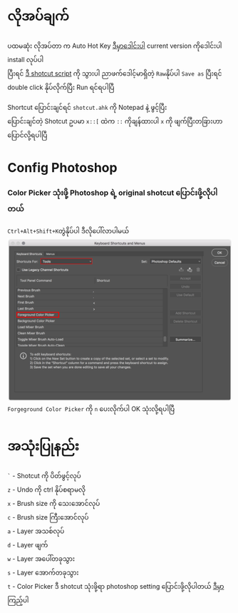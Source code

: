 # လိုအပ်ချက်

ပထမဆုံး လိုအပ်တာ က Auto Hot Key [ဒီမှာဒေါင်းပါ](https://www.autohotkey.com/) current version ကိုဒေါင်းပါ  
install လုပ်ပါ  
ပြီးရင် [ဒီ shotcut script](https://github.com/yoshiro456/my-photoshop-ahk/blob/main/shotcut.ahk) ကို သွားပါ ညာဖက်ဒေါင့်မာရှိတဲ့ `Raw`နိုပ်ပါ `Save as` ပြီးရင် double click နိုပ်လိုက်ပြီး Run ရင်ရပါပြီ

Shortcut ပြောင်းချင်ရင် `shotcut.ahk` ကို Notepad နဲ့ ဖွင့်ပြီး  
ပြောင်းချင်တဲ့ Shotcut ဥပမာ `x::[` ထဲက `::` ကိုချန်ထားပါ `x` ကို ဖျက်ပြီးတခြားဟာပြောင်လို့ရပါပြီ

# Config Photoshop
### Color Picker သုံးဖို့ Photoshop ရဲ့ original shotcut ပြောင်းဖို့လိုပါတယ်
`Ctrl+Alt+Shift+K`တွဲနိုပ်ပါ ဒီလိုပေါ်လာပါမယ်
![img](./foreground-color-picker.png)  
`Forgeground Color Picker` ကို `n` ပေးလိုက်ပါ OK သုံးလို့ရပါပြီ

# အသုံးပြုနည်း

`` ` `` - Shotcut ကို ပိတ်ဖွင့်လုပ်  
`z` - Undo ကို ctrl နိုပ်စရာမလို  
`x` - Brush size ကို သေးအောင်လုပ်  
`c` - Brush size ကြီးအောင်လုပ်  
`a` - Layer အသစ်လုပ်  
`d` - Layer ဖျက်  
`w` - Layer အပေါ်တခုသွား  
`s` - Layer အောက်တခုသွား  
`t` - Color Picker ဒီ shotcut သုံးဖို့ရာ photoshop setting ပြောင်းဖို့လိုပါတယ် [ဒီမှာ](#config-photoshop) ကြည့်ပါ
